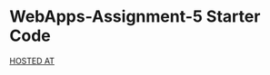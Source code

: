# WebApps-Assignment-5 Starter Code

[HOSTED AT](https://44-563-webapps-f21.github.io/webapps-s21-assignment-5-pavanko/animals.html)
